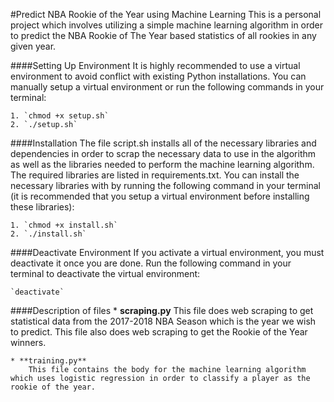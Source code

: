 #Predict NBA Rookie of the Year using Machine Learning
	This is a personal project which involves utilizing a simple machine learning algorithm in order to predict the NBA Rookie of The Year based statistics of all rookies in any given year.

####Setting Up Environment
	It is highly recommended to use a virtual environment to avoid conflict with existing Python installations. You can manually setup a virtual environment or run the following commands in your terminal:

	1. `chmod +x setup.sh`
	2. `./setup.sh`

####Installation
	The file script.sh installs all of the necessary libraries and dependencies in order to scrap the necessary data to use in the algorithm as well as the libraries needed to perform the machine learning algorithm. The required libraries are listed in requirements.txt. You can install the necessary libraries with by running the following command in your terminal (it is recommended that you setup a virtual environment before installing these libraries):

	1. `chmod +x install.sh`
	2. `./install.sh`

####Deactivate Environment
	If you activate a virtual environment, you must deactivate it once you are done. Run the following command in your terminal to deactivate the virtual environment:

	`deactivate`

####Description of files
	* **scraping.py**
		This file does web scraping to get statistical data from the 2017-2018 NBA Season which is the year we wish to predict. This file also does web scraping to get the Rookie of the Year winners.

	* **training.py**
		This file contains the body for the machine learning algorithm which uses logistic regression in order to classify a player as the rookie of the year.